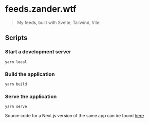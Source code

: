 # feeds.zander.wtf

> My feeds, built with Svelte, Tailwind, Vite

## Scripts

### Start a development server

`yarn local`

### Build the application

`yarn build`

### Serve the application

`yarn serve`

Source code for a Next.js version of the same app can be found [here](https://github.com/mrmartineau/feeds.zander.wtf-nextjs)
